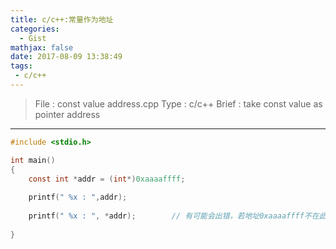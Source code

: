 ```yaml
---
title: c/c++:常量作为地址
categories:
  - Gist
mathjax: false
date: 2017-08-09 13:38:49
tags:
 - c/c++
---
```


> File : const value address.cpp
> Type : c/c++
> Brief : take const value as pointer address

<!-- more -->

---

```c
#include <stdio.h>

int main()
{
    const int *addr = (int*)0xaaaaffff;
    
    printf(" %x : ",addr);
    
    printf(" %x : ", *addr);        // 有可能会出错，若地址0xaaaaffff不在此程序的内存读取范围内，则会出错
    
}
```
